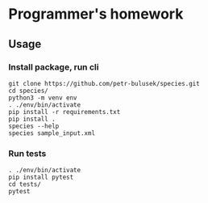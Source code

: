 # Programmer's homework


## Usage

### Install package, run cli

    git clone https://github.com/petr-bulusek/species.git
    cd species/
    python3 -m venv env
    . ./env/bin/activate
    pip install -r requirements.txt
    pip install .
    species --help
    species sample_input.xml
    
### Run tests

    . ./env/bin/activate
    pip install pytest
    cd tests/
    pytest